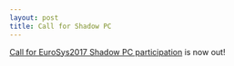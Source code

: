 ```yaml
---
layout: post
title: Call for Shadow PC 
---
```


[Call for EuroSys2017 Shadow PC participation](<http://2017.eurosys.org/calls/shadow>) is now out!
